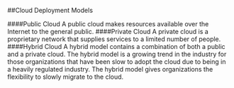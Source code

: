 ##Cloud Deployment Models

####Public Cloud
A public cloud makes resources available over the Internet to the general public.
####Private Cloud
A private cloud is a proprietary network that supplies services to a limited number of people.
####Hybrid Cloud
A hybrid model contains a combination of both a public and a private cloud.
The hybrid model is a growing trend in the industry for those organizations that have been slow to adopt the cloud due to being in a heavily regulated industry. The hybrid model gives organizations the flexibility to slowly migrate to the cloud.